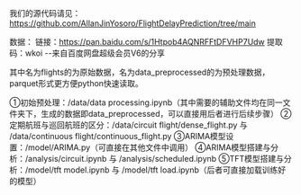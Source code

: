 我们的源代码请见：
https://github.com/AllanJinYosoro/FlightDelayPrediction/tree/main

数据：
链接：https://pan.baidu.com/s/1Htpob4AQNRFFtDFVHP7Udw 
提取码：wkoi 
--来自百度网盘超级会员V6的分享

其中名为flights的为原始数据，名为data_preprocessed的为预处理数据，parquet形式更方便python快速读取。

①初始预处理：/data/data processing.ipynb（其中需要的辅助文件均在同一文件夹下，生成的数据即data_preprocessed，可以直接用后者进行后续步骤）
②定期航班与巡回航班的区分：/data/circuit flight/dense_flight.py 与 /data/continuous flight/continuous_flight.py
③ARIMA模型设置：/model/ARIMA.py（可直接在其他文件中调用）
④ARIMA模型搭建与分析：/analysis/circuit.ipynb 与 /analysis/scheduled.ipynb
⑤TFT模型搭建与分析：/model/tft model.ipynb 与 /model/tft load.ipynb（后者可直接加载训练好的模型）